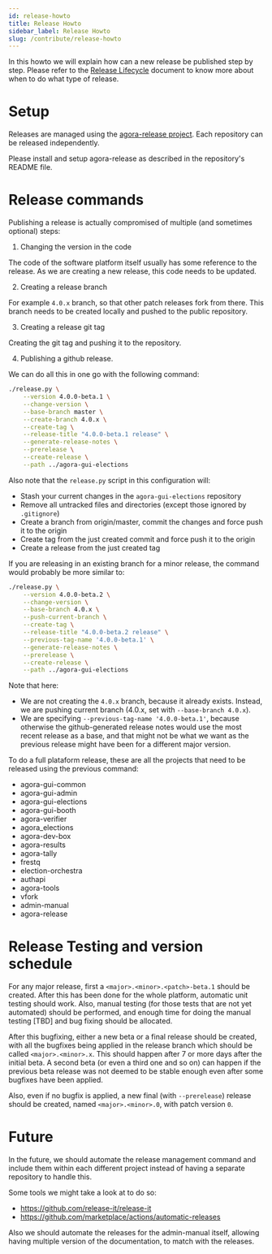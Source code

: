 ```yaml
---
id: release-howto
title: Release Howto
sidebar_label: Release Howto
slug: /contribute/release-howto
---
```


In this howto we will explain how can a new release be published step by step.
Please refer to the [Release Lifecycle](../contribute/release-lifecycle) document to
know more about when to do what type of release.

# Setup

Releases are managed using the 
[agora-release project](https://github.com/agoravoting/agora-release). Each 
repository can be released independently.

Please install and setup agora-release as described in the repository's
README file.

# Release commands

Publishing a release is actually compromised of multiple (and sometimes 
optional) steps:

1. Changing the version in the code

The code of the software platform itself usually has some reference to the
release. As we are creating a new release, this code needs to be updated.

2. Creating a release branch

For example `4.0.x` branch, so that other patch releases fork from there.
This branch needs to be created locally and pushed to the public repository.

3. Creating a release git tag

Creating the git tag and pushing it to the repository.

4. Publishing a github release.

We can do all this in one go with the following command:

```bash
./release.py \
    --version 4.0.0-beta.1 \
    --change-version \
    --base-branch master \
    --create-branch 4.0.x \
    --create-tag \
    --release-title "4.0.0-beta.1 release" \
    --generate-release-notes \
    --prerelease \
    --create-release \
    --path ../agora-gui-elections
```

Also note that the `release.py` script in this configuration will:
- Stash your current changes in the `agora-gui-elections` repository
- Remove all untracked files and directories (except those ignored by `.gitignore`)
- Create a branch from origin/master, commit the changes and force push it to
the origin
- Create tag from the just created commit and force push it to the origin
- Create a release from the just created tag

If you are releasing in an existing branch for a minor release, the command
would probably be more similar to:

```bash
./release.py \
    --version 4.0.0-beta.2 \
    --change-version \
    --base-branch 4.0.x \
    --push-current-branch \
    --create-tag \
    --release-title "4.0.0-beta.2 release" \
    --previous-tag-name '4.0.0-beta.1' \
    --generate-release-notes \
    --prerelease \
    --create-release \
    --path ../agora-gui-elections
```

Note that here:
- We are not creating the `4.0.x`  branch, because it already exists. Instead,
we are pushing current branch (4.0.x, set with `--base-branch 4.0.x`).
- We are specifying `--previous-tag-name '4.0.0-beta.1'`, because otherwise the
github-generated release notes would use the most recent release as a base, and
that might not be what we want as the previous release might have been for 
a different major version.

To do a full plataform release, these are all the projects that need to be 
released using the previous command:
- agora-gui-common
- agora-gui-admin
- agora-gui-elections
- agora-gui-booth
- agora-verifier
- agora_elections
- agora-dev-box
- agora-results
- agora-tally
- frestq
- election-orchestra
- authapi
- agora-tools
- vfork
- admin-manual
- agora-release

# Release Testing and version schedule

For any major release, first a `<major>.<minor>.<patch>-beta.1` should be created. 
After this has been done for the whole platform, automatic unit testing
should work. Also, manual testing (for those tests that are not yet 
automated) should be performed, and enough time for doing the manual testing 
[TBD] and bug fixing should be allocated.

After this bugfixing, either a new beta or a final release should be created,
with all the bugfixes being applied in the release branch which should be
called `<major>.<minor>.x`. This should happen after 7 or more days after the 
initial beta. A second beta (or even a third one and so on) can happen if the
previous beta release was not deemed to be stable enough even after some 
bugfixes have been applied.

Also, even if no bugfix is applied, a new final (with `--prerelease`) release
should be created, named `<major>.<minor>.0`, with patch version `0`. 

# Future

In the future, we should automate the release management command and include
them within each different project instead of having a separate repository to
handle this.

Some tools we might take a look at to do so:
- https://github.com/release-it/release-it
- https://github.com/marketplace/actions/automatic-releases

Also we should automate the releases for the admin-manual itself, allowing
having multiple version of the documentation, to match with the releases.
